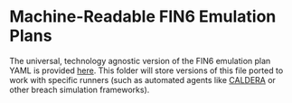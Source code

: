 # Machine-Readable FIN6 Emulation Plans

The universal, technology agnostic version of the FIN6 emulation plan YAML is provided [here](fin6/Emulation_Plan/FIN6.yaml). This folder will store versions of this file ported to work with specific runners (such as automated agents like [CALDERA](https://github.com/mitre/caldera) or other breach simulation frameworks).
